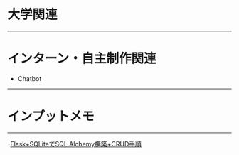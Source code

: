 # 大学関連
* * *
# インターン・自主制作関連
- Chatbot
* * *
# インプットメモ
* * *
-[Flask+SQLiteでSQL Alchemy構築+CRUD手順](https://qiita.com/4th/items/9405c2785ea507f53582)
